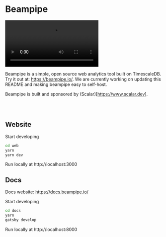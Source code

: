 # Beampipe

![video](https://beampipe.io/video.mp4)

Beampipe is a simple, open source web analytics tool built on TimescaleDB.  Try it out at: https://beampipe.io/. We are currently working on updating this README and making beampipe easy to self-host.

Beampipe is built and sponsored by (Scalar)[https://www.scalar.dev].

<br>
<br>

## Website

Start developing

```sh
cd web
yarn
yarn dev
```

Run locally at http://localhost:3000
<br>

## Docs

Docs website: https://docs.beampipe.io/

Start developing

```sh
cd docs
yarn
gatsby develop
```

Run locally at
http://localhost:8000
